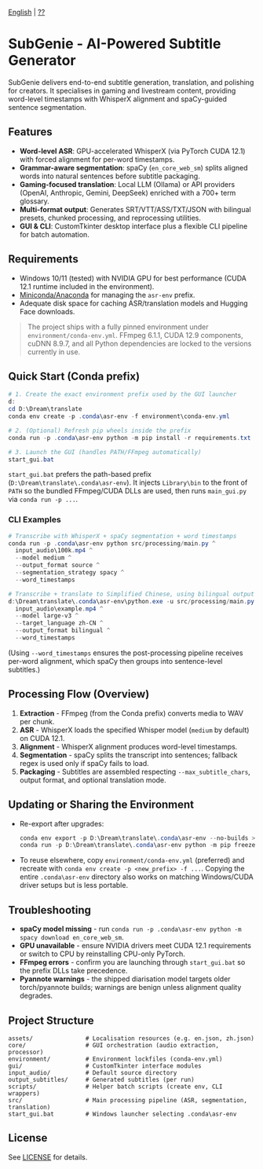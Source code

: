 [English](README.md) | [??](README.zh.md)

# SubGenie - AI-Powered Subtitle Generator

SubGenie delivers end-to-end subtitle generation, translation, and polishing for creators. It specialises in gaming and livestream content, providing word-level timestamps with WhisperX alignment and spaCy-guided sentence segmentation.

## Features
- **Word-level ASR**: GPU-accelerated WhisperX (via PyTorch CUDA 12.1) with forced alignment for per-word timestamps.
- **Grammar-aware segmentation**: spaCy (`en_core_web_sm`) splits aligned words into natural sentences before subtitle packaging.
- **Gaming-focused translation**: Local LLM (Ollama) or API providers (OpenAI, Anthropic, Gemini, DeepSeek) enriched with a 700+ term glossary.
- **Multi-format output**: Generates SRT/VTT/ASS/TXT/JSON with bilingual presets, chunked processing, and reprocessing utilities.
- **GUI & CLI**: CustomTkinter desktop interface plus a flexible CLI pipeline for batch automation.

## Requirements
- Windows 10/11 (tested) with NVIDIA GPU for best performance (CUDA 12.1 runtime included in the environment).
- [Miniconda/Anaconda](https://docs.conda.io/en/latest/miniconda.html) for managing the `asr-env` prefix.
- Adequate disk space for caching ASR/translation models and Hugging Face downloads.

> The project ships with a fully pinned environment under `environment/conda-env.yml`. FFmpeg 6.1.1, CUDA 12.9 components, cuDNN 8.9.7, and all Python dependencies are locked to the versions currently in use.

## Quick Start (Conda prefix)
```powershell
# 1. Create the exact environment prefix used by the GUI launcher
d:
cd D:\Dream\translate
conda env create -p .conda\asr-env -f environment\conda-env.yml

# 2. (Optional) Refresh pip wheels inside the prefix
conda run -p .conda\asr-env python -m pip install -r requirements.txt

# 3. Launch the GUI (handles PATH/FFmpeg automatically)
start_gui.bat
```

`start_gui.bat` prefers the path-based prefix (`D:\Dream\translate\.conda\asr-env`). It injects `Library\bin` to the front of `PATH` so the bundled FFmpeg/CUDA DLLs are used, then runs `main_gui.py` via `conda run -p ...`.

### CLI Examples
```powershell
# Transcribe with WhisperX + spaCy segmentation + word timestamps
conda run -p .conda\asr-env python src/processing/main.py ^
  input_audio\100k.mp4 ^
  --model medium ^
  --output_format source ^
  --segmentation_strategy spacy ^
  --word_timestamps

# Transcribe + translate to Simplified Chinese, using bilingual output
d:\Dream\translate\.conda\asr-env\python.exe -u src/processing/main.py ^
  input_audio\example.mp4 ^
  --model large-v3 ^
  --target_language zh-CN ^
  --output_format bilingual ^
  --word_timestamps
```
(Using `--word_timestamps` ensures the post-processing pipeline receives per-word alignment, which spaCy then groups into sentence-level subtitles.)

## Processing Flow (Overview)
1. **Extraction** - FFmpeg (from the Conda prefix) converts media to WAV per chunk.
2. **ASR** - WhisperX loads the specified Whisper model (`medium` by default) on CUDA 12.1.
3. **Alignment** - WhisperX alignment produces word-level timestamps.
4. **Segmentation** - spaCy splits the transcript into sentences; fallback regex is used only if spaCy fails to load.
5. **Packaging** - Subtitles are assembled respecting `--max_subtitle_chars`, output format, and optional translation mode.

## Updating or Sharing the Environment
- Re-export after upgrades:
  ```powershell
  conda env export -p D:\Dream\translate\.conda\asr-env --no-builds > environment\conda-env.yml
  conda run -p D:\Dream\translate\.conda\asr-env python -m pip freeze > requirements.txt
  ```
- To reuse elsewhere, copy `environment/conda-env.yml` (preferred) and recreate with `conda env create -p <new_prefix> -f ...`. Copying the entire `.conda\asr-env` directory also works on matching Windows/CUDA driver setups but is less portable.

## Troubleshooting
- **spaCy model missing** - run `conda run -p .conda\asr-env python -m spacy download en_core_web_sm`.
- **GPU unavailable** - ensure NVIDIA drivers meet CUDA 12.1 requirements or switch to CPU by reinstalling CPU-only PyTorch.
- **FFmpeg errors** - confirm you are launching through `start_gui.bat` so the prefix DLLs take precedence.
- **Pyannote warnings** - the shipped diarisation model targets older torch/pyannote builds; warnings are benign unless alignment quality degrades.

## Project Structure
```
assets/               # Localisation resources (e.g. en.json, zh.json)
core/                 # GUI orchestration (audio extraction, processor)
environment/          # Environment lockfiles (conda-env.yml)
gui/                  # CustomTkinter interface modules
input_audio/          # Default source directory
output_subtitles/     # Generated subtitles (per run)
scripts/              # Helper batch scripts (create env, CLI wrappers)
src/                  # Main processing pipeline (ASR, segmentation, translation)
start_gui.bat         # Windows launcher selecting .conda\asr-env
```

## License
See [LICENSE](LICENSE) for details.

